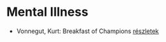 # Mental Illness

- Vonnegut, Kurt: Breakfast of Champions [részletek](../_details/Vonnegut%2C%20Kurt.md#id_1614)
